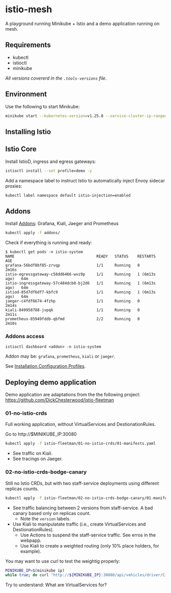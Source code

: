 # istio-mesh
A playground running Minikube + Istio and a demo application running on mesh.

## Requirements
- kubectl
- istioctl
- minikube

*All versions covererd in the `.tools-versions` file.*

## Environment
Use the following to start Minikube:
```bash
minikube start --kubernetes-version=v1.25.8 --service-cluster-ip-range=172.16.0.0/16 --memory="6g" --cpus="4"
```

## Installing Istio

## Istio Core
Install IstioD, ingress and egress gateways:
```bash
istioctl install --set profile=demo -y
```

Add a namespace label to instruct Istio to automatically inject Envoy sidecar proxies:
```bash
kubectl label namespace default istio-injection=enabled
```


## Addons
Install [Addons](https://github.com/istio/istio/tree/release-1.16/samples/addons): Grafana, Kiali, Jaeger and Prometheus
```bash
kubectl apply -f addons/
```

Check if everything is running and ready:
```text
$ kubectl get pods -n istio-system
NAME                                    READY   STATUS    RESTARTS        AGE
grafana-56bdf8bf85-zrvqp                1/1     Running   0               2m16s
istio-egressgateway-c58dd6466-wvz9p     1/1     Running   1 (6m13s ago)   64m
istio-ingressgateway-57c484dcb8-bj2d6   1/1     Running   1 (6m13s ago)   64m
istiod-85d7df6df7-kbfc9                 1/1     Running   1 (6m13s ago)   64m
jaeger-c4fdf6674-4fzhp                  1/1     Running   0               2m14s
kiali-849958788-jvpqk                   1/1     Running   0               2m11s
prometheus-85949fddb-qbfmd              2/2     Running   0               2m10s
```

### Addons access
```
istioctl dashboard <addon> -n istio-system
```

Addon may be: `grafana`, `prometheus`, `kiali` or `jaeger`.

See [Installation Configuration Profiles](https://istio.io/latest/docs/setup/additional-setup/config-profiles/).

## Deploying demo application

Demo application are adaptations from the the following project: https://github.com/DickChesterwood/istio-fleetman

### 01-no-istio-crds

Full working application, without VirtualServices and DestionationRules.

Go to http://$MINIKUBE_IP:30080

``` bash
kubectl apply -f istio-fleetman/01-no-istio-crds/01-manifests.yaml
```

- See traffic on Kiali.
- See tracings on Jaeger.

### 02-no-istio-crds-bodge-canary

Still no Istio CRDs, but with two staff-service deployments using different replicas counts.

```bash
kubectl apply -f istio-fleetman/02-no-istio-crds-bodge-canary/01-manifests.yaml
```

- See traffic balancing between 2 versions from staff-service. A bad canary based only on replicas count.
  - Note the `version` labels.
- Use Kiali to manipulatate traffic (i.e., create VirtualServices and DestionationRules).
  - Use Actions to suspend the staff-service traffic. See erros in the webpapp.
  - Use Kiali to create a weighted routing (only 10% place holders, for example).

You may want to use curl to test the weightig properly:
```bash
MINIKUBE_IP=$(minikube ip)
while true; do curl "http://${MINIKUBE_IP}:30080/api/vehicles/driver/City%20Truck"; sleep 0.5; echo; done
```

Try to understand: What are VirtualServices for?
